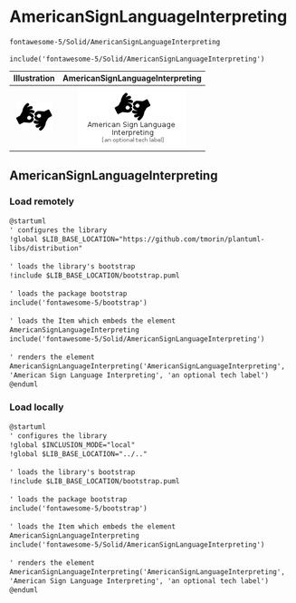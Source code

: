 # AmericanSignLanguageInterpreting


```text
fontawesome-5/Solid/AmericanSignLanguageInterpreting
```

```text
include('fontawesome-5/Solid/AmericanSignLanguageInterpreting')
```



| Illustration | AmericanSignLanguageInterpreting |
| :---: | :---: |
| ![illustration for Illustration](../../fontawesome-5/Solid/AmericanSignLanguageInterpreting.png) | ![illustration for AmericanSignLanguageInterpreting](../../fontawesome-5/Solid/AmericanSignLanguageInterpreting.Local.png) |




## AmericanSignLanguageInterpreting

### Load remotely
```plantuml
@startuml
' configures the library
!global $LIB_BASE_LOCATION="https://github.com/tmorin/plantuml-libs/distribution"

' loads the library's bootstrap
!include $LIB_BASE_LOCATION/bootstrap.puml

' loads the package bootstrap
include('fontawesome-5/bootstrap')

' loads the Item which embeds the element AmericanSignLanguageInterpreting
include('fontawesome-5/Solid/AmericanSignLanguageInterpreting')

' renders the element
AmericanSignLanguageInterpreting('AmericanSignLanguageInterpreting', 'American Sign Language Interpreting', 'an optional tech label')
@enduml
```

### Load locally
```plantuml
@startuml
' configures the library
!global $INCLUSION_MODE="local"
!global $LIB_BASE_LOCATION="../.."

' loads the library's bootstrap
!include $LIB_BASE_LOCATION/bootstrap.puml

' loads the package bootstrap
include('fontawesome-5/bootstrap')

' loads the Item which embeds the element AmericanSignLanguageInterpreting
include('fontawesome-5/Solid/AmericanSignLanguageInterpreting')

' renders the element
AmericanSignLanguageInterpreting('AmericanSignLanguageInterpreting', 'American Sign Language Interpreting', 'an optional tech label')
@enduml
```

